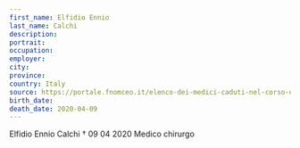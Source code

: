 ```yaml
---
first_name: Elfidio Ennio
last_name: Calchi
description: 
portrait: 
occupation: 
employer: 
city: 
province: 
country: Italy
source: https://portale.fnomceo.it/elenco-dei-medici-caduti-nel-corso-dellepidemia-di-covid-19/
birth_date: 
death_date: 2020-04-09
---
```


Elfidio Ennio Calchi † 09 04 2020
Medico chirurgo